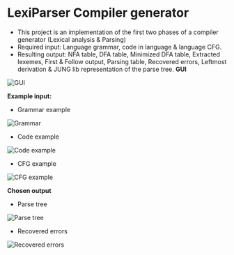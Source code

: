 # LexiParser Compiler generator
- This project is an implementation of the first two phases of a compiler generator (Lexical analysis &amp; Parsing)
- Required input: Language grammar, code in language & language CFG.
- Resulting output: NFA table, DFA table, Minimized DFA table, Extracted lexemes, First & Follow output, Parsing table, Recovered errors, Leftmost derivation & JUNG lib representation of the parse tree.
**GUI**

![GUI](https://user-images.githubusercontent.com/56052684/90150772-4a4ae580-dd86-11ea-9144-8ed982296554.PNG)

**Example input:**

- Grammar example

![Grammar](https://user-images.githubusercontent.com/56052684/90150642-2be4ea00-dd86-11ea-9700-795ccf7e970e.PNG)

- Code example

![Code example](https://user-images.githubusercontent.com/56052684/90150667-32736180-dd86-11ea-91f0-0c161cacd614.PNG)

- CFG example

![CFG example](https://user-images.githubusercontent.com/56052684/90150717-3d2df680-dd86-11ea-8a70-5c1077c23345.PNG)

**Chosen output**

- Parse tree

![Parse tree](https://user-images.githubusercontent.com/56052684/90150856-5e8ee280-dd86-11ea-9ca3-9ebff1133db8.PNG)

- Recovered errors

![Recovered errors](https://user-images.githubusercontent.com/56052684/90150892-69e20e00-dd86-11ea-8630-39346fb066ca.PNG)

